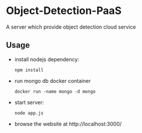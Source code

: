 # Object-Detection-PaaS
A server which provide object detection cloud service

## Usage
- install nodejs dependency:

  ```npm install```

- run mongo db docker container
  
  ```docker run -name mongo -d mongo```

- start server:

  ```node app.js```

- browse the website at http://localhost:3000/
